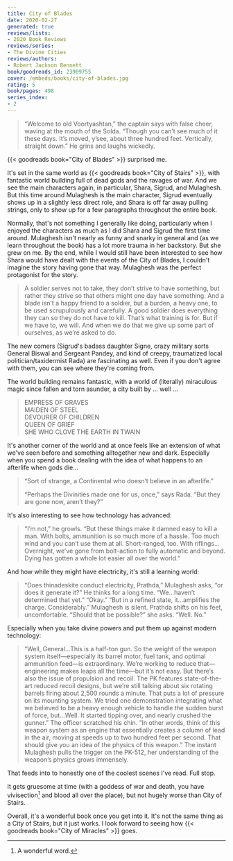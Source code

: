 ```yaml
---
title: City of Blades
date: 2020-02-27
generated: true
reviews/lists:
- 2020 Book Reviews
reviews/series:
- The Divine Cities
reviews/authors:
- Robert Jackson Bennett
book/goodreads_id: 23909755
cover: /embeds/books/city-of-blades.jpg
rating: 5
book/pages: 498
series_index:
- 2
---
```

> “Welcome to old Voortyashtan,” the captain says with false cheer, waving at the mouth of the Solda. “Though you can’t see much of it these days. It’s moved, y’see, about three hundred feet. Vertically, straight down.” He grins and laughs wickedly.  

{{< goodreads book="City of Blades" >}} surprised me.  

<!--more-->

It's set in the same world as {{< goodreads book="City of Stairs" >}}, with fantastic world building full of dead gods and the ravages of war. And we see the main characters again, in particular, Shara, Sigrud, and Mulaghesh. But this time around Mulaghesh is the main character, Sigrud eventually shows up in a slightly less direct role, and Shara is off far away pulling strings, only to show up for a few paragraphs throughout the entire book.  

Normally, that's not something I generally like doing, particularly when I enjoyed the characters as much as I did Shara and Sigrud the first time around. Mulaghesh isn't nearly as funny and snarky in general and (as we learn throughout the book) has a lot more trauma in her backstory. But she grew on me. By the end, while I would still have been interested to see how Shara would have dealt with the events of the City of Blades, I couldn't imagine the story having gone that way. Mulaghesh was the perfect protagonist for the story.  

> A soldier serves not to take, they don’t strive to have something, but rather they strive so that others might one day have something. And a blade isn’t a happy friend to a soldier, but a burden, a heavy one, to be used scrupulously and carefully. A good soldier does everything they can so they do not have to kill. That’s what training is for. But if we have to, we will. And when we do that we give up some part of ourselves, as we’re asked to do.

The new comers (Sigrud's badass daughter Signe, crazy military sorts General Biswal and Sergeant Pandey, and kind of creepy, traumatized local politician/taxidermist Rada) are fascinating as well. Even if you don't agree with them, you can see where they're coming from.  

The world building remains fantastic, with a world of (literally) miraculous magic since fallen and torn asunder, a city built by ... well ...  

> EMPRESS OF GRAVES   
> MAIDEN OF STEEL   
> DEVOURER OF CHILDREN   
> QUEEN OF GRIEF   
> SHE WHO CLOVE THE EARTH IN TWAIN  

It's another corner of the world and at once feels like an extension of what we've seen before and something alltogether new and dark. Especially when you spend a book dealing with the idea of what happens to an afterlife when gods die...  

> “Sort of strange, a Continental who doesn’t believe in an afterlife.”  
>
> “Perhaps the Divinities made one for us, once,” says Rada. “But they are gone now, aren’t they?”  

It's also interesting to see how technology has advanced:  

> “I’m not,” he growls. “But these things make it damned easy to kill a man. With bolts, ammunition is so much more of a hassle. Too much wind and you can’t use them at all. Short-ranged, too. With riflings…Overnight, we’ve gone from bolt-action to fully automatic and beyond. Dying has gotten a whole lot easier all over the world.”

And how while they might have electricity, it's still a learning world:  

> “Does thinadeskite conduct electricity, Prathda,” Mulaghesh asks, “or does it generate it?” He thinks for a long time. “We…haven’t determined that yet.” “Okay.” “But in a refined state, it…amplifies the charge. Considerably.” Mulaghesh is silent. Prathda shifts on his feet, uncomfortable. “Should that be possible?” she asks. “Well. No.”

Especially when you take divine powers and put them up against modern technology:  

> “Well, General…This is a half-ton gun. So the weight of the weapon system itself—especially its barrel motor, fuel tank, and optimal ammunition feed—is extraordinary. We’re working to reduce that—engineering makes leaps all the time—but it’s not easy. But there’s also the issue of propulsion and recoil. The PK features state-of-the-art reduced recoil designs, but we’re still talking about six rotating barrels firing about 2,500 rounds a minute. That puts a lot of pressure on its mounting system. We tried one demonstration integrating what we believed to be a heavy enough vehicle to handle the sudden burst of force, but…Well. It started tipping over, and nearly crushed the gunner.” The officer scratched his chin. “In other words, think of this weapon system as an engine that essentially creates a column of lead in the air, moving at speeds up to two hundred feet per second. That should give you an idea of the physics of this weapon.” The instant Mulaghesh pulls the trigger on the PK-512, her understanding of the weapon’s physics grows immensely.

That feeds into to honestly one of the coolest scenes I've read. Full stop.  

It gets gruesome at time (with a goddess of war and death, you have vivisection[^vivisection] and blood all over the place), but not hugely worse than City of Stairs.  

Overall, it's a wonderful book once you get into it. It's not the same thing as a City of Stairs, but it just works. I look forward to seeing how {{< goodreads book="City of Miracles" >}} goes.  

[^vivisection]: A wonderful word.